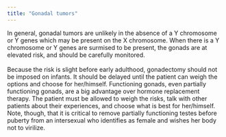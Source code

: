 ```yaml
---
title: "Gonadal tumors"
---
```


In general, gonadal tumors are unlikely in the absence of a Y chromosome or Y genes which may be present on the X chromosome. When there is a Y chromosome or Y genes are surmised to be present, the gonads are at elevated risk, and should be carefully monitored.<br><br>Because the risk is slight before early adulthood, gonadectomy should not be imposed on infants. It should be delayed until the patient can weigh the options and choose for her/himself. Functioning gonads, even partially functioning gonads, are a big advantage over hormone replacement therapy. The patient must be allowed to weigh the risks, talk with other patients about their experiences, and choose what is best for her/himself. Note, though, that it is critical to remove partially functioning testes before puberty from an intersexual who identifies as female and wishes her body not to virilize.